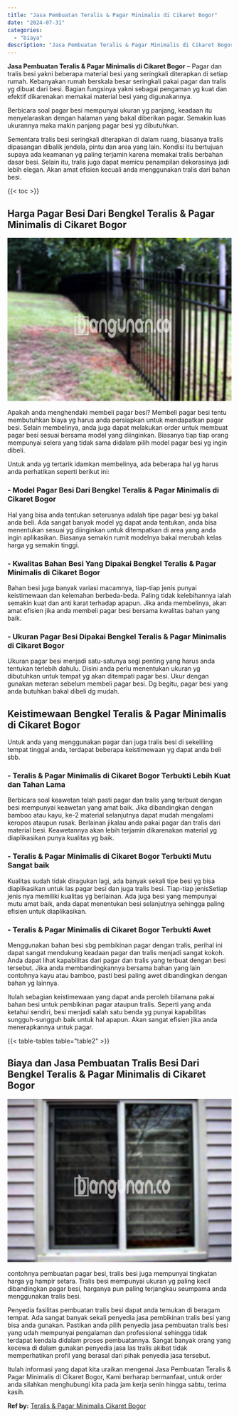 ```yaml
---
title: "Jasa Pembuatan Teralis & Pagar Minimalis di Cikaret Bogor"
date: "2024-07-31"
categories: 
  - "biaya"
description: "Jasa Pembuatan Teralis & Pagar Minimalis di Cikaret Bogor. Itulah informasi yang dapat kita uraikan mengenai Jasa Pembuatan Teralis & Pagar Minimalis di Cika..."
---
```


**Jasa Pembuatan Teralis & Pagar Minimalis di Cikaret Bogor** – Pagar dan tralis besi yakni beberapa material besi yang seringkali diterapkan di setiap rumah. Kebanyakan rumah berskala besar seringkali pakai pagar dan tralis yg dibuat dari besi. Bagian fungsinya yakni sebagai pengaman yg kuat dan efektif dikarenakan memakai material besi yang digunakannya.

Berbicara soal pagar besi mempunyai ukuran yg panjang, keadaan itu menyelaraskan dengan halaman yang bakal diberikan pagar. Semakin luas ukurannya maka makin panjang pagar besi yg dibutuhkan.

Sementara tralis besi seringkali diterapkan di dalam ruang, biasanya tralis dipasangan dibalik jendela, pintu dan area yang lain. Kondisi itu bertujuan supaya ada keamanan yg paling terjamin karena memakai tralis berbahan dasar besi. Selain itu, tralis juga dapat memicu penampilan dekorasinya jadi lebih elegan. Akan amat efisien kecuali anda menggunakan tralis dari bahan besi.

{{< toc >}}

## Harga Pagar Besi Dari Bengkel Teralis & Pagar Minimalis di Cikaret Bogor

![Jasa Pembuatan Teralis & Pagar Minimalis di Cikaret Bogor](/images/pagar-minimalis-murah-57.png)

Apakah anda menghendaki membeli pagar besi? Membeli pagar besi tentu membutuhkan biaya yg harus anda persiapkan untuk mendapatkan pagar besi. Selain membelinya, anda juga dapat melakukan order untuk membuat pagar besi sesuai bersama model yang diinginkan. Biasanya tiap tiap orang mempunyai selera yang tidak sama didalam pilih model pagar besi yg ingin dibeli.

Untuk anda yg tertarik idamkan membelinya, ada beberapa hal yg harus anda perhatikan seperti berikut ini:
### \- Model Pagar Besi Dari Bengkel Teralis & Pagar Minimalis di Cikaret Bogor

Hal yang bisa anda tentukan seterusnya adalah tipe pagar besi yg bakal anda beli. Ada sangat banyak model yg dapat anda tentukan, anda bisa menentukan sesuai yg diinginkan untuk ditempatkan di area yang anda ingin aplikasikan. Biasanya semakin rumit modelnya bakal merubah kelas harga yg semakin tinggi.

### \- Kwalitas Bahan Besi Yang Dipakai Bengkel Teralis & Pagar Minimalis di Cikaret Bogor

Bahan besi juga banyak variasi macamnya, tiap-tiap jenis punyai keistimewaan dan kelemahan berbeda-beda. Paling tidak kelebihannya ialah semakin kuat dan anti karat terhadap apapun. Jika anda membelinya, akan amat efisien jika anda membeli pagar besi bersama kwalitas bahan yang baik.

### \- Ukuran Pagar Besi Dipakai Bengkel Teralis & Pagar Minimalis di Cikaret Bogor

Ukuran pagar besi menjadi satu-satunya segi penting yang harus anda tentukan terlebih dahulu. Disini anda perlu menentukan ukuran yg dibutuhkan untuk tempat yg akan ditempati pagar besi. Ukur dengan gunakan meteran sebelum membeli pagar besi. Dg begitu, pagar besi yang anda butuhkan bakal dibeli dg mudah.

## Keistimewaan Bengkel Teralis & Pagar Minimalis di Cikaret Bogor

Untuk anda yang menggunakan pagar dan juga tralis besi di sekeliling tempat tinggal anda, terdapat beberapa keistimewaan yg dapat anda beli sbb.

### \- Teralis & Pagar Minimalis di Cikaret Bogor Terbukti Lebih Kuat dan Tahan Lama

Berbicara soal keawetan telah pasti pagar dan tralis yang terbuat dengan besi mempunyai keawetan yang amat baik. Jika dibandingkan dengan bamboo atau kayu, ke-2 material selanjutnya dapat mudah mengalami keropos ataupun rusak. Berlainan jikalau anda pakai pagar dan tralis dari material besi. Keawetannya akan lebih terjamin dikarenakan material yg diaplikasikan punya kualitas yg baik.

### \- Teralis & Pagar Minimalis di Cikaret Bogor Terbukti Mutu Sangat baik

Kualitas sudah tidak diragukan lagi, ada banyak sekali tipe besi yg bisa diaplikasikan untuk las pagar besi dan juga tralis besi. Tiap-tiap jenisSetiap jenis nya memiliki kualitas yg berlainan. Ada juga besi yang mempunyai mutu amat baik, anda dapat menentukan besi selanjutnya sehingga paling efisien untuk diaplikasikan.

### \- Teralis & Pagar Minimalis di Cikaret Bogor Terbukti Awet

Menggunakan bahan besi sbg pembikinan pagar dengan tralis, perihal ini dapat sangat mendukung keadaan pagar dan tralis menjadi sangat kokoh. Anda dapat lihat kapabilitas dari pagar dan tralis yang terbuat dengan besi tersebut. Jika anda membandingkannya bersama bahan yang lain contohnya kayu atau bamboo, pasti besi paling awet dibandingkan dengan bahan yg lainnya.

Itulah sebagian keistimewaan yang dapat anda peroleh bilamana pakai bahan besi untuk pembikinan pagar ataupun tralis. Seperti yang anda ketahui sendiri, besi menjadi salah satu benda yg punyai kapabilitas sungguh-sungguh baik untuk hal apapun. Akan sangat efisien jika anda menerapkannya untuk pagar.

{{< table-tables table="table2" >}}

## Biaya dan Jasa Pembuatan Tralis Besi Dari Bengkel Teralis & Pagar Minimalis di Cikaret Bogor

![Jasa Pembuatan Teralis & Pagar Minimalis di Cikaret Bogor](/images/teralis-minimalis-murah-20.png)

contohnya pembuatan pagar besi, tralis besi juga mempunyai tingkatan harga yg hampir setara. Tralis besi mempunyai ukuran yg paling kecil dibandingkan pagar besi, harganya pun paling terjangkau seumpama anda menggunakan tralis besi.

Penyedia fasilitas pembuatan tralis besi dapat anda temukan di beragam tempat. Ada sangat banyak sekali penyedia jasa pembikinan tralis besi yang bisa anda gunakan. Pastikan anda pilih penyedia jasa pembuatan tralis besi yang udah mempunyai pengalaman dan professional sehingga tidak terdapat kendala didalam proses pembuatannya. Sangat banyak orang yang kecewa di dalam gunakan penyedia jasa las tralis akibat tidak memperhatikan profil yang berasal dari pihak penyedia jasa tersebut.

Itulah informasi yang dapat kita uraikan mengenai Jasa Pembuatan Teralis & Pagar Minimalis di Cikaret Bogor, Kami berharap bermanfaat, untuk order anda silahkan menghubungi kita pada jam kerja senin hingga sabtu, terima kasih.

**Ref by:** [Teralis & Pagar Minimalis Cikaret Bogor](https://id.wikipedia.org/wiki/Teralis)
